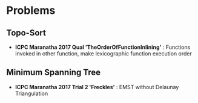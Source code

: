 # Problems

## Topo-Sort

* **ICPC Maranatha 2017 Qual 'TheOrderOfFunctionInlining'** : Functions invoked in other function, make lexicographic function execution order

## Minimum Spanning Tree

* **ICPC Maranatha 2017 Trial 2 'Freckles'** : EMST without Delaunay Triangulation